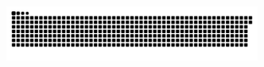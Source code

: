 <picture>
  <source media="(prefers-color-scheme: dark)" srcset="https://raw.githubusercontent.com/MarineHakobyan/MarineHakobyan/96f6b34c9c5f59f5ca965dccf576255fd9b5c800/github-contribution-grid-snake-dark.svg" />
  <source media="(prefers-color-scheme: light)" srcset="https://raw.githubusercontent.com/MarineHakobyan/MarineHakobyan/96f6b34c9c5f59f5ca965dccf576255fd9b5c800/github-contribution-grid-snake.svg" />
  <img alt="github-snake" src="https://raw.githubusercontent.com/MarineHakobyan/MarineHakobyan/96f6b34c9c5f59f5ca965dccf576255fd9b5c800/github-contribution-grid-snake-dark.svg" />
</picture>
